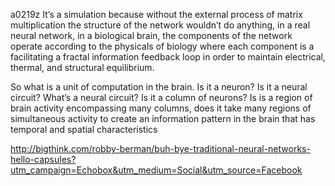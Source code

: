 a0219z
It’s a simulation because without the external process of matrix multiplication the structure of the network wouldn’t do anything, in a real neural network, in a biological brain, the components of the network operate according to the physicals of biology where each component is a facilitating a fractal information feedback loop in order to maintain electrical, thermal, and structural equilibrium.

So what is a unit of computation in the brain. Is it a neuron? Is it a neural circuit? What’s a neural circuit? Is it a column of neurons? Is is a region of brain activity encompassing many columns, does it take many regions of simultaneous activity to create an information pattern in the brain that has temporal and spatial characteristics

http://bigthink.com/robby-berman/buh-bye-traditional-neural-networks-hello-capsules?utm_campaign=Echobox&utm_medium=Social&utm_source=Facebook
